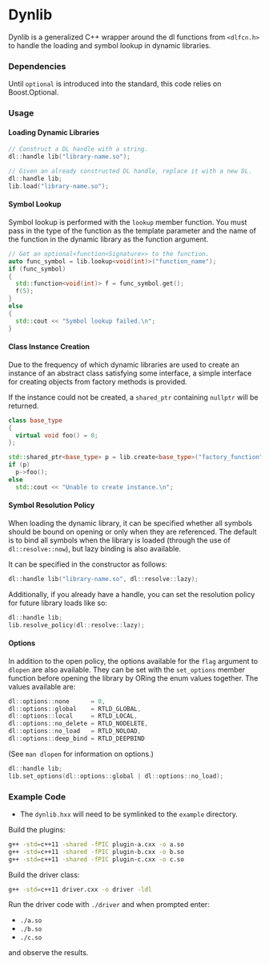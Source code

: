 # Dynlib

Dynlib is a generalized C++ wrapper around the dl functions
from `<dlfcn.h>` to handle the loading and symbol lookup in dynamic
libraries.

### Dependencies

Until `optional` is introduced into the standard, this code relies on
Boost.Optional.

### Usage

#### Loading Dynamic Libraries

```cpp
// Construct a DL handle with a string.
dl::handle lib("library-name.so");

// Given an already constructed DL handle, replace it with a new DL.
dl::handle lib;
lib.load("library-name.so");
```

#### Symbol Lookup

Symbol lookup is performed with the `lookup` member function. You must
pass in the type of the function as the template parameter and the name
of the function in the dynamic library as the function argument.

```cpp
// Get an optional<function<Signature>> to the function.
auto func_symbol = lib.lookup<void(int)>("function_name");
if (func_symbol)
{
  std::function<void(int)> f = func_symbol.get();
  f(5);
}
else
{
  std::cout << "Symbol lookup failed.\n";
}
```

#### Class Instance Creation

Due to the frequency of which dynamic libraries are used to create an
instance of an abstract class satisfying some interface, a simple interface
for creating objects from factory methods is provided.

If the instance could not be created, a `shared_ptr` containing
`nullptr` will be returned.

```cpp
class base_type
{
  virtual void foo() = 0;
};

std::shared_ptr<base_type> p = lib.create<base_type>("factory_function");
if (p)
  p->foo();
else
  std::cout << "Unable to create instance.\n";
```

#### Symbol Resolution Policy

When loading the dynamic library, it can be specified whether all symbols
should be bound on opening or only when they are referenced. The
default is to bind all symbols when the library is loaded (through the
use of `dl::resolve::now`), but lazy binding is also available.

It can be specified in the constructor as follows:

```cpp
dl::handle lib("library-name.so", dl::resolve::lazy);

```

Additionally, if you already have a handle, you can set the resolution
policy for future library loads like so:

```cpp
dl::handle lib;
lib.resolve_policy(dl::resolve::lazy);
```

#### Options

In addition to the open policy, the options available for the `flag`
argument to `dlopen` are also available. They can be set with the
`set_options` member function before opening the library by ORing the
enum values together. The values available are:

```cpp
dl::options::none      = 0,
dl::options::global    = RTLD_GLOBAL,
dl::options::local     = RTLD_LOCAL,
dl::options::no_delete = RTLD_NODELETE,
dl::options::no_load   = RTLD_NOLOAD,
dl::options::deep_bind = RTLD_DEEPBIND
```

(See `man dlopen` for information on options.)

```cpp
dl::handle lib;
lib.set_options(dl::options::global | dl::options::no_load);
```

### Example Code

- The `dynlib.hxx` will need to be symlinked to the `example` directory.

Build the plugins:

```bash
g++ -std=c++11 -shared -fPIC plugin-a.cxx -o a.so
g++ -std=c++11 -shared -fPIC plugin-b.cxx -o b.so
g++ -std=c++11 -shared -fPIC plugin-c.cxx -o c.so
```

Build the driver class:

```bash
g++ -std=c++11 driver.cxx -o driver -ldl
```

Run the driver code with `./driver` and when prompted enter:

- `./a.so`
- `./b.so`
- `./c.so`

and observe the results.
